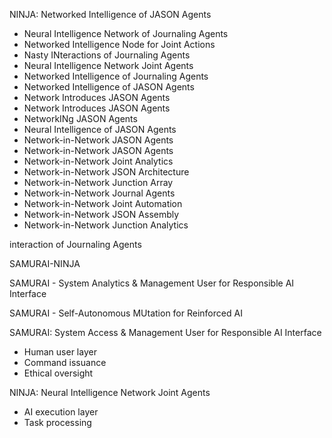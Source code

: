 <!-- ---
!-- title: ./ELMO/docs/dev_memo/naming.md
!-- author: ywatanabe
!-- date: 2024-12-19 00:00:29
!-- --- -->


NINJA: 
Networked Intelligence of JASON Agents


- Neural Intelligence Network of Journaling Agents
- Networked Intelligence Node for Joint Actions
- Nasty INteractions of Journaling Agents
- Neural Intelligence Network Joint Agents
- Networked Intelligence of Journaling Agents
- Networked Intelligence of JASON Agents
- Network Introduces JASON Agents
- Network Introduces JASON Agents
- NetworkINg JASON Agents
- Neural Intelligence of JASON Agents
- Network-in-Network JASON Agents
- Network-in-Network JASON Agents
- Network-in-Network Joint Analytics
- Network-in-Network JSON Architecture
- Network-in-Network Junction Array
- Network-in-Network Journal Agents
- Network-in-Network Joint Automation
- Network-in-Network JSON Assembly
- Network-in-Network Junction Analytics

interaction of Journaling Agents


SAMURAI-NINJA

SAMURAI - System Analytics & Management User for Responsible AI Interface


SAMURAI - Self-Autonomous MUtation for Reinforced AI


SAMURAI: System Access & Management User for Responsible AI Interface
- Human user layer
- Command issuance
- Ethical oversight

NINJA: Neural Intelligence Network Joint Agents
- AI execution layer
- Task processing


<!-- Samurai-ELMO
 !-- ELMO: Neural Intelligence Network of Joint Agents
 !-- 
 !-- SAMURAI: System Access & Management User Requiring AI Interface
 !-- - Human operators
 !-- - System control level
 !-- 
 !-- KAGENIN: Knowledge-Assisted General Expert Neural Intelligence Node
 !-- - AI agents
 !-- - Task execution level
 !-- 
 !-- 
 !-- 
 !-- 
 !-- 
 !-- 
 !-- 
 !-- 
 !-- 
 !-- 
 !-- 
 !-- 
 !-- 
 !-- 
 !-- 
 !-- 
 !-- 
 !-- 
 !-- 
 !-- 
 !-- 
 !-- 
 !-- 
 !-- SAMURAI: System Access & Management User Requiring AI Interface
 !-- - Human operators
 !-- - System control level
 !-- 
 !-- KAGENIN: Knowledge-Assisted General Expert
 !-- - AI agents
 !-- - Task execution level
 !-- 
 !-- 
 !-- 1. KAGE: Knowledge-Assisted General Expert
 !--    - System administration/oversight
 !--    - Strategic decisions
 !-- 
 !-- 2. JONIN: JSON-Oriented Neural Intelligence Node
 !--    - Advanced task management
 !--    - Complex operations
 !-- 
 !-- 3. CHUNIN: Collaborative Hub Unit Neural Intelligence Node
 !--    - Mid-level coordination
 !--    - Task distribution
 !-- 
 !-- 4. GENIN: General Expert Neural Intelligence Node
 !--    - Basic task execution
 !--    - Routine operations
 !-- 
 !-- Perfect elmo-themed agent hierarchy that maps to traditional ranks while maintaining technical relevance.
 !-- 
 !-- 
 !-- NINJA: Network-In-Network Joint Agents
 !-- NINJA: Neural Intelligence Node of Joint Agents
 !-- Kagenin:
 !-- 
 !-- 
 !-- 
 !-- Knowledge-Assisted General Expert Neural Intelligence Network
 !-- - K: Knowledge
 !-- - A: Assisted 
 !-- - G: General
 !-- - E: Expert
 !-- - N: Neural
 !-- - I: Intelligence
 !-- - N: Network
 !-- 
 !-- 
 !-- 
 !-- 
 !-- NINJA: Neural Intelligence Network of Joint Agents
 !-- 
 !-- 
 !-- 
 !-- 
 !-- 
 !-- 1. 
 !-- - Neural Intelligence Network of Joint Agents
 !-- 
 !-- 
 !-- 
 !-- NINJA
 !-- - Junction
 !-- - Joint
 !-- - Journal
 !-- - Just
 !-- - Jump
 !-- - Join
 !-- - Jam
 !-- - 
 !-- 
 !-- 
 !-- KATANA:
 !-- - Knowledge And Task Autonomous Neural Agent
 !-- - Simple, recognizable
 !-- - Technical yet elegant
 !-- 
 !-- SENSEI:
 !-- - Self-Evolving Neural System for Emacs Integration
 !-- - Educational connotation
 !-- - Professional tone
 !-- 
 !-- RONIN:
 !-- - Recursive Operational Neural Intelligence Network
 !-- - Independent agent theme
 !-- - Technical accuracy
 !-- 
 !-- DOJO:
 !-- - Distributed Operational JSON Orchestrator
 !-- - Training/learning context
 !-- - System architecture focus
 !-- 
 !-- These maintain:
 !-- - Universal recognition
 !-- - Technical accuracy
 !-- - Professional image
 !-- - Easy pronunciation
 !-- - Clean acronyms
 !-- 
 !-- KATANA seems strongest:
 !-- - Shortest
 !-- - Sharp/precise connotation
 !-- - Technical yet accessible
 !-- 
 !-- 1. NINJA
 !-- - Universally recognized across cultures
 !-- - Positive connotations (skilled, efficient, stealthy)
 !-- - Natural acronym: Neural Intelligence Network Joint Agents
 !-- - Clean and sleek
 !-- 
 !-- 2. SHINOBI
 !-- - Alternative to ELMO, similar appeal
 !-- - Self-Hosted Intelligence Network Operating on Buffer Interface
 !-- - More technical sounding
 !-- 
 !-- NINJA is recommended because:
 !-- - Shortest
 !-- - Most memorable
 !-- - Universal recognition
 !-- - Professional yet engaging
 !-- - Works well with technical context
 !-- 
 !-- Not recommended:
 !-- - SAMURAI (too long)
 !-- - EMACS derivatives (less distinctive)
 !-- - Other Japanese terms (more niche)
 !-- 
 !-- 
 !-- 
 !-- SAMURAI possible interpretations:
 !-- 
 !-- 1. Secure Autonomous Multi-User Reasoning AI
 !--    - Focus on security and multi-user
 !--    - Clear technical meaning
 !-- 
 !-- 2. Smart Autonomous Multi-User Response AI Interface
 !--    - Emphasizes interaction
 !--    - Interface component clear
 !-- 
 !-- 3. Secure Agent Multi-User Responsive AI Interface
 !--    - Comprehensive coverage
 !--    - Security + Agent focus
 !-- 
 !-- The first option is most concise while maintaining technical accuracy.
 !-- 
 !-- NINJA: Neural Intelligence Network Joint Agents
 !-- SAMURAI?
 !-- 
 !-- NINJA: Neural Intelligence Network of Joint Agents
 !-- - N: Neural (the brain-like structure)
 !-- - I: Intelligence (smart decision making)
 !-- - N: Network (interconnected system)
 !-- - J: Joint (working together, collaborative)
 !-- - A: Agents (autonomous workers)
 !-- 
 !-- 
 !-- NINJA: Neural Intelligence Network of Journal Agents
 !-- - N: Neural (network architecture)
 !-- - I: Intelligence (AI/LLM core)
 !-- - N: Network (system topology)
 !-- - J: Journal (agent communication logs)
 !-- - A: Agents (autonomous units)
 !-- 
 !-- Alternative interpretations:
 !-- - J could be Junction (agent connections)
 !-- - A could be Autonomous/Adaptive
 !-- 
 !-- This maintains:
 !-- 1. ELMO theme
 !-- 2. Technical accuracy
 !-- 3. System architecture reference
 !-- 4. Clear meaning
 !-- 5. Easy memorability
 !-- 
 !-- ELMO
 !-- # Semacs: self-evolving agent on Emacs
 !-- # Semacs: self-evolving agent on Emacs
 !-- # SEA: self-evolving agent on Emacs
 !-- 
 !-- ## Introduction
 !-- The integration of Emacs and LLM agents offers unique advantages:
 !-- 
 !-- - Purely text-based operations, which are highly compatible with LLMs
 !-- - Emacs ecosystem with extensive customization
 !-- - Natural interaction with Emacs users
 !-- - Central hub for development tools and system operations
 !-- 
 !-- Here, we revive Emacs - born in MIT's AI Lab in the 1970s - as a modern platform for AI agents.
 !-- 
 !-- 
 !-- keywords
 !-- elisp, emacs
 !-- ai, agent
 !-- programmer, engineer, developer
 !-- self-evolving, autonomous
 !-- 
 !-- 
 !-- alisp???
 !-- Lispa???
 !-- Lisper??
 !-- 
 !-- 
 !-- 
 !-- - journal (between agents)
 !-- - junction (among agents)
 !-- 
 !-- NINJA-E: Neural INtelligent JSON Agent for Emacs
 !-- or
 !-- NINMACS: NINja Multi-Agent Collaborative System
 !-- 
 !-- Core concepts:
 !-- - Silent but powerful (like elmo)
 !-- - Stealthy execution (minimal UI interference)
 !-- - Shadow cloning (multiple agents)
 !-- - Ninjutsu (specialized agent skills)
 !-- 
 !-- Visual elements:
 !-- - Dark theme with accent colors
 !-- - ELMO star (*) as cursor markers
 !-- - Smoke effects for agent transitions
 !-- - Scrolling kanji characters in status line
 !-- 
 !-- Agent roles:
 !-- - Kage (Shadow): Monitoring agent
 !-- - Genin: Basic task agents  
 !-- - Jonin: Advanced system agents
 !-- - Kage Bunshin: Clone agents for parallel tasks
 !-- 
 !-- 
 !-- NINJA-MACS:
 !-- - Neural Intelligence Network for JSON-based Autonomous Multi-Agent Collaborative System
 !-- - Neural Interface for Networked JSON Agents on Multi-Agent Computing System
 !-- - Networked Intelligence Network of JSON Agents for Multi-Agent Control System
 !-- 
 !-- SHINOBI:
 !-- - Self-Hosted Intelligence Network Operating on Buffer Interface
 !-- - Systematic Hierarchical Intelligence Network Of Buffer Interfaces
 !-- - System-wide Hierarchical Interface for Neural Operations and Buffer Integration
 !-- 
 !-- KUNAI:
 !-- - Knowledge Unit Network of Artificial Intelligence
 !-- - Knowledge-based Unified Network of Autonomous Intelligence
 !-- - Knowledge-driven Universal Network of Agent Intelligence
 !-- 
 !-- KAGE:
 !-- - Knowledge-Assisted Generation Engine
 !-- - Knowledge Agent Generation Environment
 !-- - Knowledge-based Autonomous Generation Engine
 !-- 
 !-- JUTSU:
 !-- - JSON-Unified Task Scheduling Unit
 !-- - JSON-based Universal Task System Unit
 !-- - JSON Universal Task Synchronization Utility
 !-- 
 !-- 
 !-- 
 !-- 
 !-- JONINMACS: JSON-Oriented Neural INtelligence Multi-Agent Collaborative System
 !-- - Emphasizes JSON as data protocol
 !-- - References Jonin (高忍) elmo rank
 !-- - Maintains Multi-Agent concept
 !-- 
 !-- JOUNIN: JSON-Oriented Universal Neural Intelligence Network
 !-- - Plays on 上忍 (Jōunin, high-ranked elmo)
 !-- - Emphasizes universal capabilities
 !-- - Neural network integration
 !-- 
 !-- JINJUTSU: JSON INtelligence JUst-in-Time System Unit
 !-- - Combines JSON + Jutsu (術)
 !-- - Emphasizes real-time processing
 !-- - Technical skill reference
 !-- 
 !-- JOURMACS: JOURnal-based Multi-Agent Collaborative System
 !-- - Emphasizes agent communication logging
 !-- - Historical record keeping
 !-- - System documentation
 !-- 
 !-- JUNCMACS: JUNCtion-based Multi-Agent Collaborative System
 !-- - Focuses on agent interconnections
 !-- - Network topology
 !-- - System architecture -->


